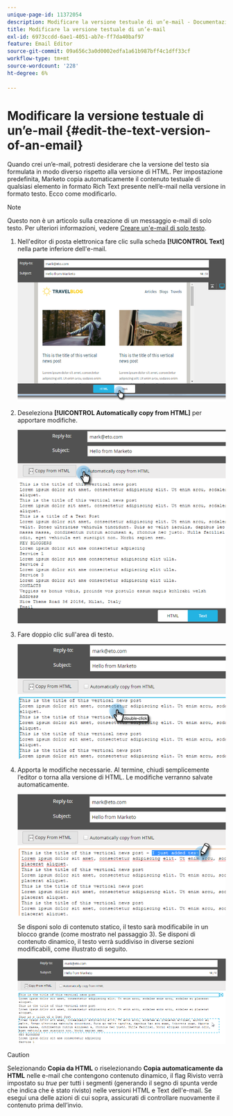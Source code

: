 ```yaml
---
unique-page-id: 11372054
description: Modificare la versione testuale di un’e-mail - Documentazione di Marketo - Documentazione del prodotto
title: Modificare la versione testuale di un’e-mail
exl-id: 6973ccdd-6ae1-4051-ab7e-ff7da40baf97
feature: Email Editor
source-git-commit: 09a656c3a0d0002edfa1a61b987bff4c1dff33cf
workflow-type: tm+mt
source-wordcount: '228'
ht-degree: 6%

---
```


# Modificare la versione testuale di un’e-mail {#edit-the-text-version-of-an-email}

Quando crei un’e-mail, potresti desiderare che la versione del testo sia formulata in modo diverso rispetto alla versione di HTML. Per impostazione predefinita, Marketo copia automaticamente il contenuto testuale di qualsiasi elemento in formato Rich Text presente nell’e-mail nella versione in formato testo. Ecco come modificarlo.

>[!NOTE]
>
>Questo non è un articolo sulla creazione di un messaggio e-mail di solo testo. Per ulteriori informazioni, vedere [Creare un&#39;e-mail di solo testo](/help/marketo/product-docs/email-marketing/general/creating-an-email/create-a-text-only-email.md).

1. Nell&#39;editor di posta elettronica fare clic sulla scheda **[!UICONTROL Text]** nella parte inferiore dell&#39;e-mail.

   ![](assets/one-5.png)

1. Deseleziona **[!UICONTROL Automatically copy from HTML]** per apportare modifiche.

   ![](assets/two-5.png)

1. Fare doppio clic sull&#39;area di testo.

   ![](assets/three-4.png)

1. Apporta le modifiche necessarie. Al termine, chiudi semplicemente l’editor o torna alla versione di HTML. Le modifiche verranno salvate automaticamente.

   ![](assets/four-4.png)

   Se disponi solo di contenuto statico, il testo sarà modificabile in un blocco grande (come mostrato nel passaggio 3). Se disponi di contenuto dinamico, il testo verrà suddiviso in diverse sezioni modificabili, come illustrato di seguito.

   ![](assets/five-3.png)

>[!CAUTION]
>
>Selezionando **Copia da HTML** o riselezionando **Copia automaticamente da HTML** nelle e-mail che contengono contenuto dinamico, il flag Rivisto verrà impostato su _true_ per tutti i segmenti (generando il segno di spunta verde che indica che è stato rivisto) nelle versioni HTML e Text dell&#39;e-mail. Se esegui una delle azioni di cui sopra, assicurati di controllare nuovamente il contenuto prima dell’invio.
